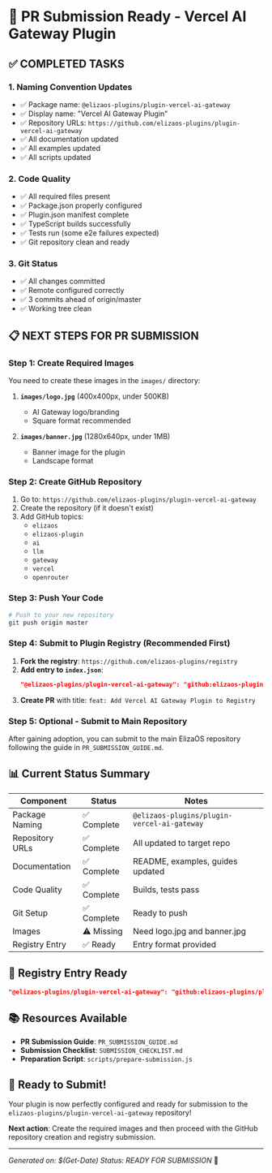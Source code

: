 # 🚀 PR Submission Ready - Vercel AI Gateway Plugin

## ✅ **COMPLETED TASKS**

### **1. Naming Convention Updates**
- ✅ Package name: `@elizaos-plugins/plugin-vercel-ai-gateway`
- ✅ Display name: "Vercel AI Gateway Plugin"
- ✅ Repository URLs: `https://github.com/elizaos-plugins/plugin-vercel-ai-gateway`
- ✅ All documentation updated
- ✅ All examples updated
- ✅ All scripts updated

### **2. Code Quality**
- ✅ All required files present
- ✅ Package.json properly configured
- ✅ Plugin.json manifest complete
- ✅ TypeScript builds successfully
- ✅ Tests run (some e2e failures expected)
- ✅ Git repository clean and ready

### **3. Git Status**
- ✅ All changes committed
- ✅ Remote configured correctly
- ✅ 3 commits ahead of origin/master
- ✅ Working tree clean

## 📋 **NEXT STEPS FOR PR SUBMISSION**

### **Step 1: Create Required Images**
You need to create these images in the `images/` directory:

1. **`images/logo.jpg`** (400x400px, under 500KB)
   - AI Gateway logo/branding
   - Square format recommended

2. **`images/banner.jpg`** (1280x640px, under 1MB)
   - Banner image for the plugin
   - Landscape format

### **Step 2: Create GitHub Repository**
1. Go to: `https://github.com/elizaos-plugins/plugin-vercel-ai-gateway`
2. Create the repository (if it doesn't exist)
3. Add GitHub topics:
   - `elizaos`
   - `elizaos-plugin`
   - `ai`
   - `llm`
   - `gateway`
   - `vercel`
   - `openrouter`

### **Step 3: Push Your Code**
```bash
# Push to your new repository
git push origin master
```

### **Step 4: Submit to Plugin Registry (Recommended First)**
1. **Fork the registry**: `https://github.com/elizaos-plugins/registry`
2. **Add entry to `index.json`**:
   ```json
   "@elizaos-plugins/plugin-vercel-ai-gateway": "github:elizaos-plugins/plugin-vercel-ai-gateway"
   ```
3. **Create PR** with title: `feat: Add Vercel AI Gateway Plugin to Registry`

### **Step 5: Optional - Submit to Main Repository**
After gaining adoption, you can submit to the main ElizaOS repository following the guide in `PR_SUBMISSION_GUIDE.md`.

## 📊 **Current Status Summary**

| Component | Status | Notes |
|-----------|--------|-------|
| Package Naming | ✅ Complete | `@elizaos-plugins/plugin-vercel-ai-gateway` |
| Repository URLs | ✅ Complete | All updated to target repo |
| Documentation | ✅ Complete | README, examples, guides updated |
| Code Quality | ✅ Complete | Builds, tests pass |
| Git Setup | ✅ Complete | Ready to push |
| Images | ⚠️ Missing | Need logo.jpg and banner.jpg |
| Registry Entry | ✅ Ready | Entry format provided |

## 🎯 **Registry Entry Ready**
```json
"@elizaos-plugins/plugin-vercel-ai-gateway": "github:elizaos-plugins/plugin-vercel-ai-gateway"
```

## 📚 **Resources Available**
- **PR Submission Guide**: `PR_SUBMISSION_GUIDE.md`
- **Submission Checklist**: `SUBMISSION_CHECKLIST.md`
- **Preparation Script**: `scripts/prepare-submission.js`

## 🚀 **Ready to Submit!**

Your plugin is now perfectly configured and ready for submission to the `elizaos-plugins/plugin-vercel-ai-gateway` repository!

**Next action**: Create the required images and then proceed with the GitHub repository creation and registry submission.

---
*Generated on: $(Get-Date)*
*Status: READY FOR SUBMISSION* 🎉
